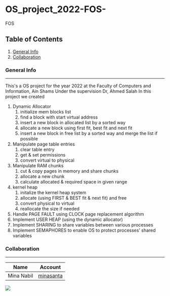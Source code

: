# OS_project_2022-FOS-
FOS

## Table of Contents
1. [General Info](#general-info)
2. [Collaboration](#collaboration)

### General Info
***
This's a OS project for the year 2022 at the Faculty of Computers and Information, Ain Shams
Under the supervision Dr, Ahmed Salah
In this project we created 
1. Dynamic Allocator
    1. initialize mem blocks list
    2. find a block with start virtual address
    3. insert a new block in allocated list by a sorted way
    4. allocate a new block using first fit, best fit and next fit 
    5. insert a new block in free list by a sorted way and merge the list if possible
2. Manipulate page table entries
    1. clear table entry
    2. get & set permissions
    3. convert virtual to physical
3. Manipulate RAM chunks
    1. cut & copy pages in memory and share chunks 
    2. allocate a new chunk
    3. calculate allocated & required space in given range
4. kernel heap 
    1. initalize the kernel heap system
    2. allocate (using FIRST & BEST fit & next fit) and free 
    3. convert physical to virtual
    4. reallocate the size if needed
5. Handle PAGE FAULT using CLOCK page replacement algorithm
6. Implement USER HEAP (using the dynamic allocator) 
7. Implement SHARING to share variables between various processes
8. Implement SEMAPHORES to enable OS to protect processes’ shared variables


### Collaboration
***
| Name  | Account |
| ----- | ------- |
| Mina Nabil  | <a href="[doc:introduction](https://github.com/minasanta/)" target="_blank">minasanta</a> |
<a href="https://github.com/minasanta/OS_project_2022-FOS-/graphs/contributors">
  <img src="https://contrib.rocks/image?repo=minasanta/OS_project_2022-FOS-" />
</a> 
